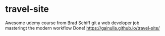 # travel-site
Awesome udemy course from Brad Schiff
git a web developer job masteringt the modern workflow
Done! https://gainulla.github.io/travel-site/
